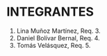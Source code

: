 # INTEGRANTES

<!-- aqui van los nombres de los integrantes -->

1. Lina Muñoz Martínez, Req. 3.
2. Daniel Bolívar Bernal, Req. 4.
3. Tomás Velásquez, Req. 5.
